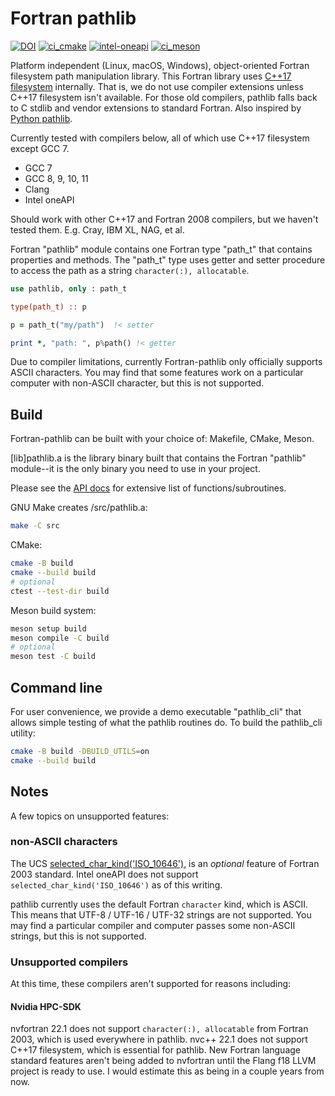 # Fortran pathlib

[![DOI](https://zenodo.org/badge/433875623.svg)](https://zenodo.org/badge/latestdoi/433875623)
[![ci_cmake](https://github.com/scivision/fortran-pathlib/actions/workflows/ci_cmake.yml/badge.svg)](https://github.com/scivision/fortran-pathlib/actions/workflows/ci_cmake.yml)
[![intel-oneapi](https://github.com/scivision/fortran-pathlib/actions/workflows/intel-oneapi.yml/badge.svg)](https://github.com/scivision/fortran-pathlib/actions/workflows/intel-oneapi.yml)
[![ci_meson](https://github.com/scivision/fortran-pathlib/actions/workflows/ci_meson.yml/badge.svg)](https://github.com/scivision/fortran-pathlib/actions/workflows/ci_meson.yml)

Platform independent (Linux, macOS, Windows), object-oriented Fortran filesystem path manipulation library.
This Fortran library uses
[C++17 filesystem](https://en.cppreference.com/w/cpp/filesystem)
internally.
That is, we do not use compiler extensions unless C++17 filesystem isn't available.
For those old compilers, pathlib falls back to C stdlib and vendor extensions to standard Fortran.
Also inspired by
[Python pathlib](https://docs.python.org/3/library/pathlib.html).

Currently tested with compilers below, all of which use C++17 filesystem except GCC 7.

* GCC 7
* GCC 8, 9, 10, 11
* Clang
* Intel oneAPI

Should work with other C++17 and Fortran 2008 compilers, but we haven't tested them.
E.g. Cray, IBM XL, NAG, et al.

Fortran "pathlib" module contains one Fortran type "path_t" that contains properties and methods.
The "path_t" type uses getter and setter procedure to access the path as a string `character(:), allocatable`.

```fortran
use pathlib, only : path_t

type(path_t) :: p

p = path_t("my/path")  !< setter

print *, "path: ", p%path() !< getter
```

Due to compiler limitations, currently Fortran-pathlib only officially supports ASCII characters.
You may find that some features work on a particular computer with non-ASCII character, but this is not supported.

## Build

Fortran-pathlib can be built with your choice of: Makefile, CMake, Meson.

[lib]pathlib.a is the library binary built that contains the Fortran "pathlib" module--it is the only binary you need to use in your project.

Please see the [API docs](./API.md) for extensive list of functions/subroutines.

GNU Make creates /src/pathlib.a:

```sh
make -C src
```

CMake:

```sh
cmake -B build
cmake --build build
# optional
ctest --test-dir build
```

Meson build system:

```sh
meson setup build
meson compile -C build
# optional
meson test -C build
```

## Command line

For user convenience, we provide a demo executable "pathlib_cli" that allows simple testing of what the pathlib routines do.
To build the pathlib_cli utility:

```sh
cmake -B build -DBUILD_UTILS=on
cmake --build build
```

## Notes

A few topics on unsupported features:

### non-ASCII characters

The UCS
[selected_char_kind('ISO_10646')](https://gcc.gnu.org/onlinedocs/gfortran/SELECTED_005fCHAR_005fKIND.html),
is an *optional* feature of Fortran 2003 standard.
Intel oneAPI does not support `selected_char_kind('ISO_10646')` as of this writing.

pathlib currently uses the default Fortran `character` kind, which is ASCII.
This means that UTF-8 / UTF-16 / UTF-32 strings are not supported.
You may find a particular compiler and computer passes some non-ASCII strings, but this is not supported.

### Unsupported compilers

At this time, these compilers aren't supported for reasons including:

#### Nvidia HPC-SDK

nvfortran 22.1 does not support `character(:), allocatable` from Fortran 2003, which is used everywhere in pathlib.
nvc++ 22.1 does not support C++17 filesystem, which is essential for pathlib.
New Fortran language standard features aren't being added to nvfortran until the Flang f18 LLVM project is ready to use. I would estimate this as being in a couple years from now.
